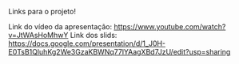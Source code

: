 Links para o projeto!

Link do vídeo da apresentação: https://www.youtube.com/watch?v=JtWAsHoMhwY
Link dos slids: https://docs.google.com/presentation/d/1_J0H-E0TsB1QluhKg2We3GzaKBWNq77lYAagXBd7JzU/edit?usp=sharing
